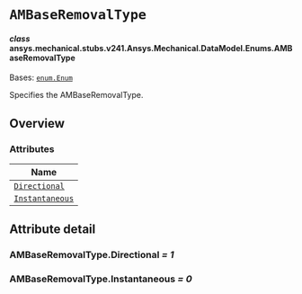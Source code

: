 <!-- vale off -->

<a id="ambaseremovaltype"></a>

# `AMBaseRemovalType`

<a id="ansys.mechanical.stubs.v241.Ansys.Mechanical.DataModel.Enums.AMBaseRemovalType"></a>

#### *class* ansys.mechanical.stubs.v241.Ansys.Mechanical.DataModel.Enums.AMBaseRemovalType

Bases: [`enum.Enum`](https://docs.python.org/3/library/enum.html#enum.Enum)

Specifies the AMBaseRemovalType.

<!-- !! processed by numpydoc !! -->

<a id="overview"></a>

## Overview

### Attributes

| Name |
| ----------------------------------------------------- |
| [`Directional`](#AMBaseRemovalType.Directional) |
| [`Instantaneous`](#AMBaseRemovalType.Instantaneous) |

<a id="attribute-detail"></a>

## Attribute detail

<a id="AMBaseRemovalType.Directional"></a>

### AMBaseRemovalType.Directional *= 1*

<a id="AMBaseRemovalType.Instantaneous"></a>

### AMBaseRemovalType.Instantaneous *= 0*

<!-- vale on -->

